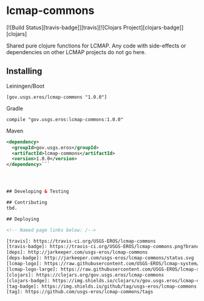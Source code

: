 # lcmap-commons

[![Build Status][travis-badge]][travis][![Clojars Project][clojars-badge]][clojars]

Shared pure clojure functions for LCMAP.  Any code with side-effects or dependencies on other LCMAP projects do not go here.

## Installing

Leiningen/Boot
```edn
[gov.usgs.eros/lcmap-commons "1.0.0"]
``` 

Gradle
```
compile "gov.usgs.eros:lcmap-commons:1.0.0"
```

Maven
```xml
<dependency>
  <groupId>gov.usgs.eros</groupId>
  <artifactId>lcmap-commons</artifactId>
  <version>1.0.0</version>
</dependency>```




## Developing & Testing

## Contributing
tbd.

## Deploying

<!-- Named page links below: /-->

[travis]: https://travis-ci.org/USGS-EROS/lcmap-commons
[travis-badge]: https://travis-ci.org/USGS-EROS/lcmap-commons.png?branch=master
[deps]: http://jarkeeper.com/usgs-eros/lcmap-commons
[deps-badge]: http://jarkeeper.com/usgs-eros/lcmap-commons/status.svg
[lcmap-logo]: https://raw.githubusercontent.com/USGS-EROS/lcmap-system/master/resources/images/lcmap-logo-1-250px.png
[lcmap-logo-large]: https://raw.githubusercontent.com/USGS-EROS/lcmap-system/master/resources/images/lcmap-logo-1-1000px.png
[clojars]: https://clojars.org/gov.usgs.eros/lcmap-commons
[clojars-badge]: https://img.shields.io/clojars/v/gov.usgs.eros/lcmap-commons.svg
[tag-badge]: https://img.shields.io/github/tag/usgs-eros/lcmap-commons.svg?maxAge=2592000
[tag]: https://github.com/usgs-eros/lcmap-commons/tags
